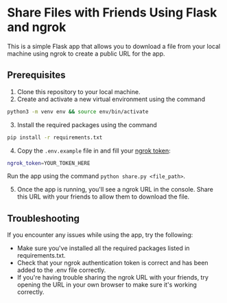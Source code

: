 # Share Files with Friends Using Flask and ngrok

This is a simple Flask app that allows you to download a file from your local machine using ngrok to create a public URL for the app.

## Prerequisites

1. Clone this repository to your local machine.
2. Create and activate a new virtual environment using the command

```bash
python3 -m venv env && source env/bin/activate
```

3. Install the required packages using the command

```bash
pip install -r requirements.txt
```

4. Copy the `.env.example` file in and fill your [ngrok token](https://dashboard.ngrok.com/get-started/your-authtoken):

```bash
ngrok_token=YOUR_TOKEN_HERE
```

Run the app using the command `python share.py <file_path>`.

5. Once the app is running, you'll see a ngrok URL in the console. Share this URL with your friends to allow them to download the file.

## Troubleshooting

If you encounter any issues while using the app, try the following:

- Make sure you've installed all the required packages listed in requirements.txt.
- Check that your ngrok authentication token is correct and has been added to the .env file correctly.
- If you're having trouble sharing the ngrok URL with your friends, try opening the URL in your own browser to make sure it's working correctly.
